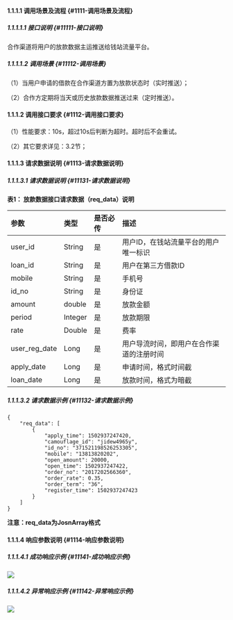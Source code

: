 #### **1.1.1.1 调用场景及流程** {#1111-调用场景及流程}

##### **1.1.1.1.1 接口说明** {#11111-接口说明}

合作渠道将用户的放款数据主运推送给钱站流量平台。

##### **1.1.1.1.2 调用场景** {#11112-调用场景}

（1）当用户申请的借款在合作渠道方置为放款状态时（实时推送）；

（2）合作方定期将当天或历史放款数据推送过来（定时推送）。

#### **1.1.1.2 调用接口要求** {#1112-调用接口要求}

（1）性能要求：10s，超过10s后判断为超时。超时后不会重试。

（2）其它要求详见：3.2节；

#### **1.1.1.3 请求数据说明** {#1113-请求数据说明}

##### **1.1.1.3.1 请求数据说明** {#11131-请求数据说明}

**表1： 放款数据接口请求数据（req\_data）说明**

| **参数** | **类型** | **是否必传** | **描述** |
| :--- | :--- | :--- | :--- |
| user\_id | String | 是 | 用户ID，在钱站流量平台的用户唯一标识 |
| loan\_id | String | 是 | 用户在第三方借款ID |
| mobile | String | 是 | 手机号 |
| id\_no | String | 是 | 身份证 |
| amount | double | 是 | 放款金额 |
| period | Integer | 是 | 放款期限 |
| rate | Double | 是 | 费率 |
| user\_reg\_date | Long | 是 | 用户导流时间，即用户在合作渠道的注册时间 |
| apply\_date | Long | 是 | 申请时间，格式时间截 |
| loan\_date | Long | 是 | 放款时间，格式为暗截 |

##### **1.1.1.3.2 请求数据示例** {#11132-请求数据示例}

```
{
    "req_data": [
        {
            "apply_time": 1502937247420,
            "camouflage_id": "jidew4965y",
            "id_no": "371521198526253305",
            "mobile": "13813820202",
            "open_amount": 20000,
            "open_time": 1502937247422,
            "order_no": "2017202566360",
            "order_rate": 0.35,
            "order_term": "36",
            "register_time": 1502937247423
        }
    ]
}

```

**注意：req\_data为JosnArray格式**

#### **1.1.1.4 响应参数说明** {#1114-响应参数说明}

##### **1.1.1.4.1 成功响应示例** {#11141-成功响应示例}

![](https://nothingbj.github.io/api/assets/%E5%9B%BE%E7%89%8713.png)

##### **1.1.1.4.2 异常响应示例** {#11142-异常响应示例}

![](https://nothingbj.github.io/api/assets/%E5%9B%BE%E7%89%8714.png)

